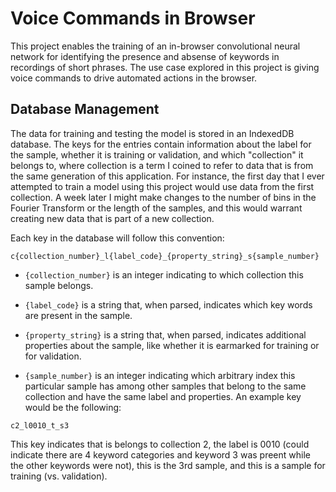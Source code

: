 
# Voice Commands in Browser
This project enables the training of an in-browser convolutional neural network for identifying the presence and absense of keywords in recordings of short phrases. The use case explored in this project is giving voice commands to drive automated actions in the browser.

## Database Management
The data for training and testing the model is stored in an IndexedDB database. The keys for the entries contain information about the label for the sample, whether it is training or validation, and which "collection" it belongs to, where collection is a term I coined to refer to data that is from the same generation of this application. For instance, the first day that I ever attempted to train a model using this project would use data from the first collection. A week later I might make changes to the number of bins in the Fourier Transform or the length of the samples, and this would warrant creating new data that is part of a new collection.

Each key in the database will follow this convention:
```
c{collection_number}_l{label_code}_{property_string}_s{sample_number}
```
* `{collection_number}` is an integer indicating to which collection this sample belongs.
* `{label_code}` is a string that, when parsed, indicates which key words are present in the sample.
* `{property_string}` is a string that, when parsed, indicates additional properties about the sample, like whether it is earmarked for training or for validation.

* `{sample_number}` is an integer indicating which arbitrary index this particular sample has among other samples that belong to the same collection and have the same label and properties.
An example key would be the following:
```
c2_l0010_t_s3
```
This key indicates that is belongs to collection 2, the label is 0010 (could indicate there are 4 keyword categories and keyword 3 was preent while the other keywords were not), this is the 3rd sample, and this is a sample for training (vs. validation).